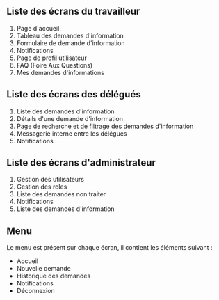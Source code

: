 ## Liste des écrans du travailleur ##

1. Page d'accueil.
2. Tableau des demandes d'information
3. Formulaire de demande d'information
4. Notifications
5. Page de profil utilisateur
6. FAQ (Foire Aux Questions)
7. Mes demandes d'informations

 ## Liste des écrans des délégués ##

 1. Liste des demandes d'information
 2. Détails d'une demande d'information
 3. Page de recherche et de filtrage des demandes d'information
 4. Messagerie interne entre les délégues
 5. Notifications

 ## Liste des écrans d'administrateur ##

 1. Gestion des utilisateurs
 2. Gestion des roles
 3. Liste des demandes non traiter
 4. Notifications
 5. Liste des demandes d'information

 ## Menu ##

 Le menu est présent sur chaque écran, il contient les éléments suivant :

- Accueil
- Nouvelle demande
- Historique des demandes
- Notifications
- Déconnexion
 